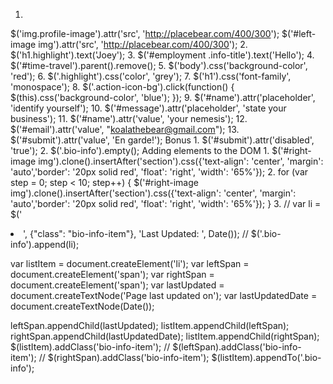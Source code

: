 1.
$('img.profile-image').attr('src', 'http://placebear.com/400/300');
$('#left-image img').attr('src', 'http://placebear.com/400/300');
2.
$('h1.highlight').text('Joey');
3.
$('#employment .info-title').text('Hello');
4.
$('#time-travel').parent().remove();
5.
$('body').css('background-color', 'red');
6.
$('.highlight').css('color', 'grey');
7.
$('h1').css('font-family', 'monospace');
8.
$('.action-icon-bg').click(function() { $(this).css('background-color', 'blue'); });
9.
$('#name').attr('placeholder', 'identify yourself');
10.
$('#message').attr('placeholder', 'state your business');
11.
$('#name').attr('value', 'your nemesis');
12.
$('#email').attr('value', "koalathebear@gmail.com");
13.
$('#submit').attr('value', 'En garde!');
Bonus
1.
$('#submit').attr('disabled', 'true');
2.
$('.bio-info').empty();
Adding elements to the DOM
1.
$('#right-image img').clone().insertAfter('section').css({'text-align': 'center', 'margin': 'auto','border': '20px solid red', 'float': 'right', 'width': '65%'});
2.
for (var step = 0; step < 10; step++) {
  $('#right-image img').clone().insertAfter('section').css({'text-align': 'center', 'margin': 'auto','border': '20px solid red', 'float': 'right', 'width': '65%'});
}
3.
// var li = $('<li>', {"class": "bio-info-item"}, 'Last Updated: ', Date());
// $('.bio-info').append(li);

var listItem = document.createElement('li');
var leftSpan = document.createElement('span');
var rightSpan = document.createElement('span');
var lastUpdated = document.createTextNode('Page last updated on');
var lastUpdatedDate = document.createTextNode(Date());

leftSpan.appendChild(lastUpdated);
listItem.appendChild(leftSpan);
rightSpan.appendChild(lastUpdatedDate);
listItem.appendChild(rightSpan);
$(listItem).addClass('bio-info-item');
// $(leftSpan).addClass('bio-info-item');
// $(rightSpan).addClass('bio-info-item');
$(listItem).appendTo('.bio-info');
